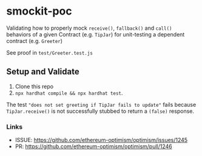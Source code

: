 # smockit-poc

Validating how to properly mock `receive()`, `fallback()` and `call()` behaviors of a given Contract (e.g. `TipJar`) for unit-testing a dependent contract (e.g. `Greeter`)

See proof in `test/Greeter.test.js`

## Setup and Validate

1. Clone this repo
2. `npx hardhat compile && npx hardhat test`.

The test `"does not set greeting if TipJar fails to update"` fails because `TipJar.receive()` is not successfully stubbed to return a `(false)` response. 


### Links

* ISSUE: https://github.com/ethereum-optimism/optimism/issues/1245
* PR: https://github.com/ethereum-optimism/optimism/pull/1246


